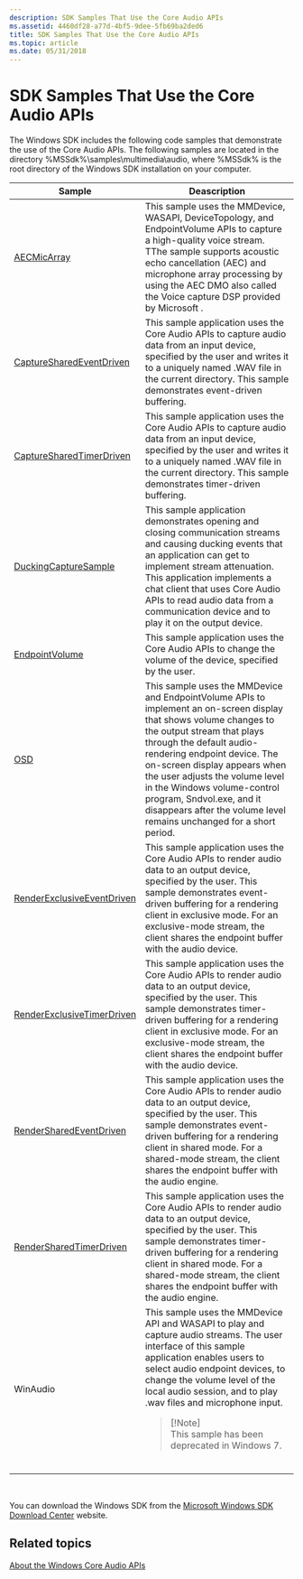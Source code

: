 ```yaml
---
description: SDK Samples That Use the Core Audio APIs
ms.assetid: 4460df28-a77d-4bf5-9dee-5fb69ba2ded6
title: SDK Samples That Use the Core Audio APIs
ms.topic: article
ms.date: 05/31/2018
---
```


# SDK Samples That Use the Core Audio APIs

The Windows SDK includes the following code samples that demonstrate the use of the Core Audio APIs. The following samples are located in the directory %MSSdk%\\samples\\multimedia\\audio, where %MSSdk% is the root directory of the Windows SDK installation on your computer.




| Sample | Deascription | 
|--------|--------------|
| <a href="aecmicarray.md">AECMicArray</a> | This sample uses the MMDevice, WASAPI, DeviceTopology, and EndpointVolume APIs to capture a high-quality voice stream. TThe sample supports acoustic echo cancellation (AEC) and microphone array processing by using the AEC DMO also called the Voice capture DSP provided by Microsoft . | 
| <a href="capturesharedeventdriven.md">CaptureSharedEventDriven</a> | This sample application uses the Core Audio APIs to capture audio data from an input device, specified by the user and writes it to a uniquely named .WAV file in the current directory. This sample demonstrates event-driven buffering. | 
| <a href="capturesharedtimerdriven.md">CaptureSharedTimerDriven</a> | This sample application uses the Core Audio APIs to capture audio data from an input device, specified by the user and writes it to a uniquely named .WAV file in the current directory. This sample demonstrates timer-driven buffering. | 
| <a href="duckingcapturesample.md">DuckingCaptureSample</a> | This sample application demonstrates opening and closing communication streams and causing ducking events that an application can get to implement stream attenuation. This application implements a chat client that uses Core Audio APIs to read audio data from a communication device and to play it on the output device. | 
| <a href="endpointvolume.md">EndpointVolume</a> | This sample application uses the Core Audio APIs to change the volume of the device, specified by the user. | 
| <a href="osd.md">OSD</a> | This sample uses the MMDevice and EndpointVolume APIs to implement an on-screen display that shows volume changes to the output stream that plays through the default audio-rendering endpoint device. The on-screen display appears when the user adjusts the volume level in the Windows volume-control program, Sndvol.exe, and it disappears after the volume level remains unchanged for a short period. | 
| <a href="renderexclusiveeventdriven.md">RenderExclusiveEventDriven</a> | This sample application uses the Core Audio APIs to render audio data to an output device, specified by the user. This sample demonstrates event-driven buffering for a rendering client in exclusive mode. For an exclusive-mode stream, the client shares the endpoint buffer with the audio device. | 
| <a href="renderexclusivetimerdriven.md">RenderExclusiveTimerDriven</a> | This sample application uses the Core Audio APIs to render audio data to an output device, specified by the user. This sample demonstrates timer-driven buffering for a rendering client in exclusive mode. For an exclusive-mode stream, the client shares the endpoint buffer with the audio device. | 
| <a href="rendersharedeventdriven.md">RenderSharedEventDriven</a> | This sample application uses the Core Audio APIs to render audio data to an output device, specified by the user. This sample demonstrates event-driven buffering for a rendering client in shared mode. For a shared-mode stream, the client shares the endpoint buffer with the audio engine. | 
| <a href="rendersharedtimerdriven.md">RenderSharedTimerDriven</a> | This sample application uses the Core Audio APIs to render audio data to an output device, specified by the user. This sample demonstrates timer-driven buffering for a rendering client in shared mode. For a shared-mode stream, the client shares the endpoint buffer with the audio engine. | 
| WinAudio | This sample uses the MMDevice API and WASAPI to play and capture audio streams. The user interface of this sample application enables users to select audio endpoint devices, to change the volume level of the local audio session, and to play .wav files and microphone input.<blockquote>[!Note]<br />This sample has been deprecated in Windows 7.</blockquote><br /> | 




 

You can download the Windows SDK from the [Microsoft Windows SDK Download Center](https://developer.microsoft.com/windows/downloads/sdk-archive/) website.

## Related topics

<dl> <dt>

[About the Windows Core Audio APIs](about-the-windows-core-audio-apis.md)
</dt> </dl>

 

 





